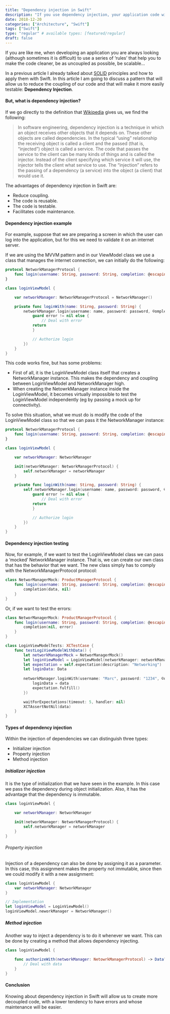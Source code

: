```yaml
---
title: "Dependency injection in Swift"
description: "If you use dependency injection, your application code will become more decoupled, testable, and scalable. In this post they explained what Dependency Injection is and its types."
date: 2018-12-20
categories: ["Architecture", "Swift"]
tags: ["Swift"]
type: "regular" # available types: [featured/regular]
draft: false
---
```

If you are like me, when developing an application you are always looking (although sometimes it is difficult) to use a series of ‘rules’ that help you to make the code cleaner, be as uncoupled as possible, be scalable…

In a previous article I already talked about [SOLID](https://codderlly.com/blog/solid_principles_swift/) principles and how to apply them with Swift. In this article I am going to discuss a pattern that will allow us to reduce the coupling of our code and that will make it more easily testable: **Dependency Injection**.
#### But, what is dependency injection?

If we go directly to the definition that [Wikipedia](https://en.wikipedia.org/wiki/Dependency_injection) gives us, we find the following:

> In software engineering, dependency injection is a technique in which an object receives other objects that it depends on. These other objects are called dependencies. In the typical “using” relationship the receiving object is called a client and the passed (that is, “injected”) object is called a service. The code that passes the service to the client can be many kinds of things and is called the injector. Instead of the client specifying which service it will use, the injector tells the client what service to use. The “injection” refers to the passing of a dependency (a service) into the object (a client) that would use it.

The advantages of dependency injection in Swift are:

* Reduce coupling.
* The code is reusable.
* The code is testable.
* Facilitates code maintenance.

#### Dependency injection example

For example, suppose that we are preparing a screen in which the user can log into the application, but for this we need to validate it on an internet server.

If we are using the MVVM pattern and in our ViewModel class we use a class that manages the internet connection, we can initially do the following:

```swift
protocol NetworkManagerProtocol {
    func login(username: String, password: String, completion: @escaping (Data, Error) -> Void)
}

class loginViewModel {

    var networkManager: NetworkManagerProtocol = NetworkManager()

    private func loginWith(name: Stirng, password: String) {
        networkManager.login(username: name, password: password, ©ompletion: { (data, error) in
            guard error != nil else {
                // Deal with error
            return
            }

            // Authorize login
        })
    }
}
```


This code works fine, but has some problems:

* First of all, it is the LoginViewModel class itself that creates a NetworkManager instance. This makes the dependency and coupling between LoginViewModel and NetworkManager high.
* When creating the NetowrkManager instance inside the LoginViewModel, it becomes virtually impossible to test the LoginViewModel independently (eg by passing a mock up for connectivity).

To solve this situation, what we must do is modify the code of the LoginViewModel class so that we can pass it the NetworkManager instance:

```swift
protocol NetworkManagerProtocol {
    func login(username: String, password: String, completion: @escaping (Data, Error) -> Void)
}

class loginViewModel {

    var networkManager: NetworkManager

    init(networkManager: NetworkManagerProtocol) {
        self.networkManager = networkManager
    }

    private func loginWith(name: Stirng, password: String) {
        self.networkManager.login(username: name, password: password, ©ompletion: { (data, error) in
            guard error != nil else {
                // Deal with error
            return
            }

            // Authorize login
        })
    }
}
```

#### Dependency injection testing

Now, for example, if we want to test the LoginViewModel class we can pass a ‘mocked’ NetworkManager instance. That is, we can create our own class that has the behavior that we want. The new class simply has to comply with the NetworkManagerProtocol protocol:

```swift
class NetworManagerMock: ProductManagerProtocol {
    func login(username: String, password: String, completion: @escaping (Data, Error) -> Void) {
        completion(data, nil)
    }
}
```


Or, if we want to test the errors:

```swift
class NetworManagerMock: ProductManagerProtocol {
    func login(username: String, password: String, completion: @escaping (Data, Error) -> Void) {
        completion(nil, error)
    }
}
```

```swift
class LoginViewModelTests: XCTestCase {
    func testLogiViewModelWithData() {
        let networkManagerMock = NetworManagerMock()
        let loginViewModel = LoginViewModel(networkManager: networkManagerMock)
        let expectation = self.expectation(description: "Networking")
        let loginData: Data
        
        networkManager.loginWith(username: "Marc", password: "1234", ©ompletion: { (data, error) in
            loginData = data
            expectation.fulfill()
        })

        waitForExpectations(timeout: 5, handler: nil)
        XCTAssertNotNil(data)
    }
}
```

#### Types of dependency injection

Within the injection of dependencies we can distinguish three types:

* Initializer injection
* Property injection
* Method injection

##### Initializer injection

It is the type of initialization that we have seen in the example. In this case we pass the dependency during object initialization. Also, it has the advantage that the dependency is immutable.

```swift
class loginViewModel {

    var networkManager: NetworkManager

    init(networkManager: NetworkManagerProtocol) {
        self.networkManager = networkManager
    }
}
```

###### Property injection

Injection of a dependency can also be done by assigning it as a parameter. In this case, this assignment makes the property not immutable, since then we could modify it with a new assignment:

```swift
class loginViewModel {
    var networkManager: NetworkManager
}

// Implementation
let loginViewModel = LoginViewModel()
loginViewModel.neworkManager = NetworkManager()
```

##### Method injection

Another way to inject a dependency is to do it whenever we want. This can be done by creating a method that allows dependency injecting.

```swift
class loginViewModel {

    func authorizeWith(networkManager: NetowrkManagerProtocol) -> Data? {
        // Deal with data
    }
}
```

#### Conclusion

Knowing about dependency injection in Swift will allow us to create more decoupled code, with a lower tendency to have errors and whose maintenance will be easier.
